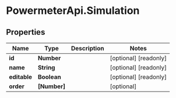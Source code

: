 # PowermeterApi.Simulation

## Properties

Name | Type | Description | Notes
------------ | ------------- | ------------- | -------------
**id** | **Number** |  | [optional] [readonly] 
**name** | **String** |  | [optional] [readonly] 
**editable** | **Boolean** |  | [optional] [readonly] 
**order** | **[Number]** |  | [optional] 


